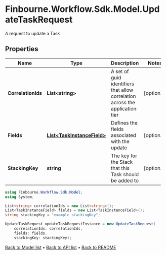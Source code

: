 # Finbourne.Workflow.Sdk.Model.UpdateTaskRequest
A request to update a Task

## Properties

Name | Type | Description | Notes
------------ | ------------- | ------------- | -------------
**CorrelationIds** | **List&lt;string&gt;** | A set of guid identifiers that allow correlation across the application tier | [optional] 
**Fields** | [**List&lt;TaskInstanceField&gt;**](TaskInstanceField.md) | Defines the fields associated with the update | [optional] 
**StackingKey** | **string** | The key for the Stack that this Task should be added to | [optional] 

```csharp
using Finbourne.Workflow.Sdk.Model;
using System;

List<string> correlationIds = new List<string>();
List<TaskInstanceField> fields = new List<TaskInstanceField>();
string stackingKey = "example stackingKey";

UpdateTaskRequest updateTaskRequestInstance = new UpdateTaskRequest(
    correlationIds: correlationIds,
    fields: fields,
    stackingKey: stackingKey);
```

[Back to Model list](../README.md#documentation-for-models) &#8226; [Back to API list](../README.md#documentation-for-api-endpoints) &#8226; [Back to README](../README.md)

